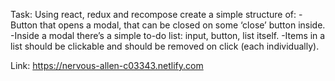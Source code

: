 Task:
Using react, redux and recompose create a simple structure of:
-Button that opens a modal, that can be closed on some ‘close’ button inside.
-Inside a modal there’s a simple to-do list: input, button, list itself.
-Items in a list should be clickable and should be removed on click (each individually).

Link: https://nervous-allen-c03343.netlify.com
